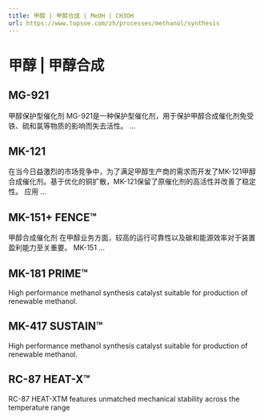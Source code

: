 ```yaml
---
title: 甲醇 | 甲醇合成 | MeOH | CH3OH
url: https://www.topsoe.com/zh/processes/methanol/synthesis
---
```


# 甲醇 | 甲醇合成

## MG-921

甲醇保护型催化剂 MG-921是一种保护型催化剂，用于保护甲醇合成催化剂免受铁、硫和氯等物质的影响而失去活性。 ...

## MK-121

在当今日益激烈的市场竞争中，为了满足甲醇生产商的需求而开发了MK-121甲醇合成催化剂。基于优化的铜扩散，MK-121保留了原催化剂的高活性并改善了稳定性。 应用 ...

## MK-151+ FENCE™

甲醇合成催化剂 在甲醇业务方面，较高的运行可靠性以及碳和能源效率对于装置盈利能力至关重要。 MK-151 ...

## MK-181 PRIME™

High performance methanol synthesis catalyst suitable for production of renewable methanol.

## MK-417 SUSTAIN™

High performance methanol synthesis catalyst suitable for production of renewable methanol.

## RC-87 HEAT-X™

RC-87 HEAT-XTM features unmatched mechanical stability across the temperature range